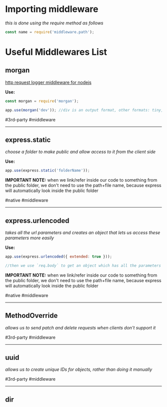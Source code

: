 # Importing middleware
*this is done using the require method as follows* 
```js
const name = require('middleware.path');
```

# Useful Middlewares List

## morgan
[http request logger middleware for nodejs](https://www.npmjs.com/package/morgan)

**Use:**
```js
const morgan = require('morgan');

app.use(morgan('dev')); //div is an output format, other formats: tiny, 
```

#3rd-party #middleware 

---

## express.static
*choose a folder to make public and allow access to it from the client side*

**Use:**
```js
app.use(express.static('folderName'));
```

**IMPORTANT NOTE:** when we link/refer inside our code to something from the public folder, we don't need to use the path+file name, because express will automatically look inside the public folder


#native #middleware 

---

## express.urlencoded
*takes all the url parameters and creates an object that lets us access these parameters more easily*

**Use:**
```js
app.use(express.urlencoded({ extended: true }));

//then we use `req.body` to get an object which has all the parameters that were sent to us from a form on the front end or from the url
```

**IMPORTANT NOTE:** when we link/refer inside our code to something from the public folder, we don't need to use the path+file name, because express will automatically look inside the public folder


#native #middleware 

---

## MethodOverride
*allows us to send patch and delete requests when clients don't support it*


#3rd-party #middleware

----
## uuid
*allows us to create unique IDs for objects, rather than doing it manually*


#3rd-party #middleware 

---

## dir